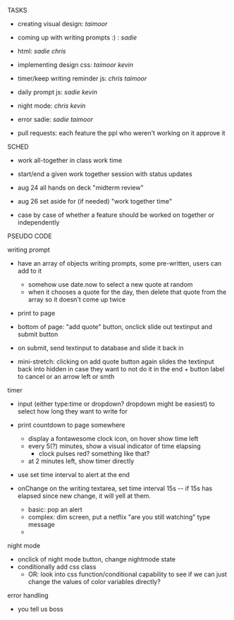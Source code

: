 TASKS

-   creating visual design: _taimoor_
-   coming up with writing prompts :) : _sadie_

-   html: _sadie chris_
-   implementing design css: _taimoor kevin_

-   timer/keep writing reminder js: _chris taimoor_
-   daily prompt js: _sadie kevin_

-   night mode: _chris kevin_

-   error sadie: _sadie taimoor_

-   pull requests: each feature the ppl who weren't working on it approve it

SCHED

-   work all-together in class work time
-   start/end a given work together session with status updates

-   aug 24 all hands on deck "midterm review"
-   aug 26 set aside for (if needed) "work together time"
-   case by case of whether a feature should be worked on together or independently

PSEUDO CODE

writing prompt

-   have an array of objects writing prompts, some pre-written, users can add to it
    -   somehow use date.now to select a new quote at random
    -   when it chooses a quote for the day, then delete that quote from the array so it doesn't come up twice
-   print to page

-   bottom of page: "add quote" button, onclick slide out textinput and submit button
-   on submit, send textinput to database and slide it back in
-   mini-stretch: clicking on add quote button again slides the textinput back into hidden in case they want to not do it in the end + button label to cancel or an arrow left or smth

timer

-   input (either type:time or dropdown? dropdown might be easiest) to select how long they want to write for
-   print countdown to page somewhere

    -   display a fontawesome clock icon, on hover show time left
    -   every 5(?) minutes, show a visual indicator of time elapsing
        -   clock pulses red? something like that?
    -   at 2 minutes left, show timer directly

-   use set time interval to alert at the end
-   onChange on the writing textarea, set time interval 15s -- if 15s has elapsed since new change, it will yell at them.
    -   basic: pop an alert
    -   complex: dim screen, put a netflix "are you still watching" type message
    -

night mode

-   onclick of night mode button, change nightmode state
-   conditionally add css class
    -   OR: look into css function/conditional capability to see if we can just change the values of color variables directly?

error handling

-   you tell us boss
